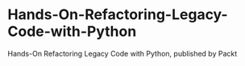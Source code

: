 # Hands-On-Refactoring-Legacy-Code-with-Python
Hands-On Refactoring Legacy Code with Python, published by Packt
